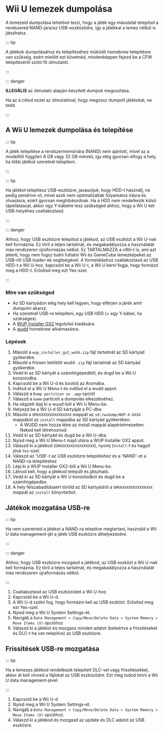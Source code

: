 # Wii U lemezek dumpolása

A lemezeid dumpolása lehetővé teszi, hogy a játék egy másolatát telepítsd a rendszered NAND-jára/az USB-eszközödre, így a játékkal a lemez nélkül is játszhatsz.

::: tip

A játékok dumpolásához és telepítéséhez működő homebrew telepítésre van szükség, ezért mielőtt ezt követnéd, mindenképpen fejezd be a CFW telepítéséről szóló fő útmutatót.

:::

::: danger

**ILLEGÁLIS** az útmutató alapján készített dumpok megosztása.

Ha az a célod ezzel az útmutatóval, hogy megossz dumpolt játékokat, ne tedd.

:::

## A Wii U lemezek dumpolása és telepítése

::: tip

A játék telepítése a rendszermemóriára (NAND) nem ajánlott, mivel az a modelltől függően 8 GB vagy 32 GB méretű, így elég gyorsan elfogy a hely, ha több játékot szeretnél telepíteni.

:::

::: tip

Ha játékot telepítesz USB-eszközre, javasoljuk, hogy HDD-t használj, ne pedig pendrive-ot, mivel azok nem optimalizáltak folyamatos írásra és olvasásra, ezért gyorsan meghibásodnak. Ha a HDD nem rendelkezik külső tápellátással, akkor egy Y-kábelre lesz szükséged ahhoz, hogy a Wii U két USB-helyéhez csatlakoztasd.

:::

::: danger

Ahhoz, hogy USB eszközre telepítsd a játékod, az USB eszközt a Wii U-nak kell formáznia. Ez törli a teljes tartalmát, és megakadályozza a használatát más rendszeren újraformázás nélkül. Ez TARTALMAZZA a vWii-t is, ami azt jelenti, hogy nem fogsz tudni futtatni Wii és GameCube lemezképeket az USB-ről USB loader-ek segítségével. A formatáláshoz csatlakoztasd az USB HDD-t a Wii U-hoz, kapcsold be a Wii U-t, a Wii U kérni fogja, hogy formázd meg a HDD-t. Erősítsd meg ezt Yes-szel.

:::

### Mire van szükséged

- Az SD kártyádon elég hely kell legyen, hogy elférjen a járék amit dumpolni akarsz.
- Ha szeretnél USB-re telepíteni, egy USB HDD (+ egy Y-kábel, ha szükséges).
- A [WUP Installer GX2](https://wiiu.cdn.fortheusers.org/zips/wup_installer_gx2_wuhb.zip) legutolsó kiadására.
- A [wudd](https://wiiu.cdn.fortheusers.org/zips/wudd.zip) homebrew alkalmazásra.

### Lépések

1. Másold a `wup_installer_gx2_wuhb.zip` fájl tartalmát az SD kártyád gyökerébe.
2. Másold a frissen letöltött wudd `.zip` fájl tartalmát az SD kártyád gyökerébe.
3. Vedd ki az SD kártyát a számítógépedből, és dugd be a Wii U konzolodba.
4. Kapcsold be a Wii U-d és bootolj az Aromába.
5. Indítsd el a Wii U Menu-t és indítsd el a wudd appot.
6. Válaszd a `Dump partition as .app` opciót
7. Válaszd a `Game` partíciót a dumpolás elkezdéséhez.
8. Ha végzett lépj ki a wuud-ból a Wii U Menu-be.
9. Helyezd be a Wii U-d SD kártyáját a PC-dbe.
10. Másold a `GMXXXXXXXXXXXXXXXX` mappát az `sd:/wudump/WUP-X-XXXX` mappából az `install` mappába az SD kártyád gyökerében.
    - A WUDD nem hozza létre az install mappát alapértelmezetten. Neked kell létrehoznod.
11. Vedd ki az SD kártyád és dugd be a Wii U-dba.
12. Nyisd meg a Wii U Menu-t majd utána a WUP Installer GX2 appot.
13. Válaszd ki a játékod (`GMXXXXXXXXXXXXXXXX`), nyomj `Install`-t és hagyd jóvá `Yes`-szel.
14. Válaszd az 'USB'-t az USB eszközre telepítéshez és a 'NAND'-ot a NAND-ra telepítéshez
15. Lépj ki a WUP Installer GX2-ből a Wii U Menu-be.
16. Látnod kell, hogy a játékod települt és játszható.
17. Vedd ki az SD kártyát a Wii U konzolodból és dugd be a számítógépedbe.
18. A hely felszabadításáért töröld az SD kártyádról a `GMXXXXXXXXXXXXXXXX` mappát az `install` könyvtárból.

## Játékok mozgatása USB-re

::: tip

Ha nem szeretnéd a játékot a NAND-ra telepítve megtartani, használd a Wii U data management-jét a játék USB eszközre áthelyezésére.

:::

::: danger

Ahhoz, hogy USB eszközre mozgasd a játékod, az USB eszközt a Wii U-nak kell formáznia. Ez törli a teljes tartalmát, és megakadályozza a használatát más rendszeren újraformázás nélkül.

:::

1. Csatlakoztasd az USB eszközödet a Wii U-hoz.
2. Kapcsold be a Wii U-d.
3. A Wii U-d szólni fog, hogy formázni kell az USB eszközt. Erősítsd meg ezt Yes-szel.
4. Nyisd meg a Wii U System Settings-ét.
5. Navigálj a `Data Management > Copy/Move/Delete Data > System Memory > Move Items (X)` opcióhoz
6. Válaszd ki a játékot és mozgass minden adatot (beleértve a frissítéseket és DLC-t ha van telepítve) az USB eszközre.

## Frissítések USB-re mozgatása

::: tip

Ha a lemezes játékod rendelkezik telepített DLC-vel vagy frissítésekkel, akkor át kell vinned a fájlokat az USB eszközödre. Ezt meg tudod tenni a Wii U data management-jével.

:::

1. Kapcsold be a Wii U-d
2. Nyisd meg a Wii U System Settings-ét.
3. Navigálj a `Data Management > Copy/Move/Delete Data > System Memory > Move Items (X)` opcióhoz.
4. Válaszd ki a játékod és mozgasd az update és DLC adatot az USB eszközre.
